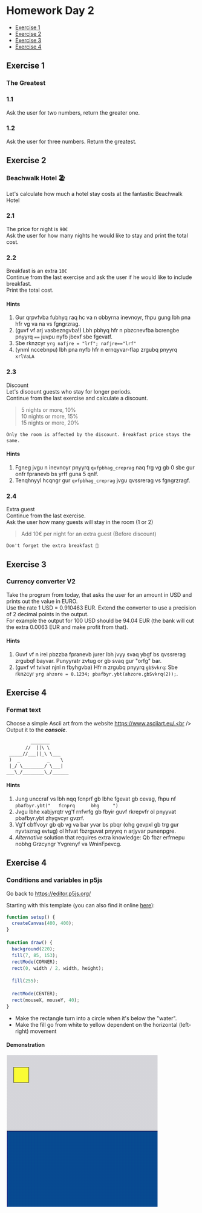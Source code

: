 # Homework Day 2

- [Exercise 1](#exercise-1)
- [Exercise 2](#exercise-2)
- [Exercise 3](#exercise-3)
- [Exercise 4](#exercise-4)

## Exercise 1
### The Greatest

### 1.1
Ask the user for two numbers, return the greater one.

### 1.2
Ask the user for three numbers. Return the greatest.

## Exercise 2
### Beachwalk Hotel 🏖 <br />
Let's calculate how much a hotel stay costs at the fantastic Beachwalk Hotel

### 2.1
The price for night is `90€`<br />
Ask the user for how many nights he would like to stay and print the total cost.

### 2.2
Breakfast is an extra `10€`<br />
Continue from the last exercise and ask the user if he would like to include breakfast.<br />
Print the total cost.

#### Hints
1. Gur qrpvfvba fubhyq raq hc va n obbyrna inevnoyr, fhpu gung lbh pna hfr vg va na vs fgngrzrag.
1. (guvf vf arj vasbezngvba!) Lbh pbhyq hfr n pbzcnevfba bcrengbe pnyyrq `==` juvpu nyfb jbexf sbe fgevatf.
2. Sbe rknzcyr `yrg nafjre = "lrf"; nafjre=="lrf"`
3. (ynml nccebnpu) lbh pna nyfb hfr n ernqyvar-flap zrgubq pnyyrq `xrlVaLA`


### 2.3
Discount<br />
Let's discount guests who stay for longer periods.<br />
Continue from the last exercise and calculate a discount.<br />
> 5 nights or more, 10%<br />
> 10 nights or more, 15%<br />
> 15 nights or more, 20%<br />
```
Only the room is affected by the discount. Breakfast price stays the same.
```

#### Hints
1. Fgneg jvgu n inevnoyr pnyyrq `qvfpbhag_creprag` naq frg vg gb 0 sbe gur onfr fpranevb bs yrff guna 5 qnlf.
2. Tenqhnyyl hcqngr gur `qvfpbhag_creprag` jvgu qvssrerag vs fgngrzragf.

### 2.4
Extra guest <br />
Continue from the last exercise.<br />
Ask the user how many guests will stay in the room (1 or 2)<br />
> Add 10€ per night for an extra guest (Before discount)
```
Don't forget the extra breakfast 🥐
```


## Exercise 3
### Currency converter V2
Take the program from today, that asks the user for an amount in USD and prints out the value in EURO.<br />
Use the rate 1 USD = 0.910463 EUR. Extend the converter to use a precision of 2 decimal points in the output.<br />
For example the output for 100 USD should be 94.04 EUR (the bank will cut the extra 0.0063 EUR and make profit from that).

#### Hints

1. Guvf vf n irel pbzzba fpranevb jurer lbh jvyy svaq ybgf bs qvssrerag zrgubqf bayvar. Punyyratr zvtug or gb svaq gur "orfg" bar.
2. (guvf vf tvivat njnl n fbyhgvba) Hfr n zrgubq pnyyrq `gbSvkrq`: Sbe rknzcyr `yrg ahzore = 0.1234; pbafbyr.ybt(ahzore.gbSvkrq(2));`.

## Exercise 4
### Format text
Choose a simple Ascii art from the website https://www.asciiart.eu/.<br />
Output it to the ___console___.
```
￼        _______
       //  ||\ \
 _____//___||_\ \___
 )  _          _    \
 |_/ \________/ \___|
___\_/________\_/______
```

#### Hints

1. Jung unccraf vs lbh nqq fcnprf gb lbhe fgevat gb cevag, fhpu nf `pbafbyr.ybt("   fcnprq      bhg     ")`
2. Jvgu lbhe xabjyrqtr vg'f rnfvrfg gb fbyir guvf rkrepvfr ol pnyyvat pbafbyr.ybt zhygvcyr gvzrf.
3. Vg'f cbffvoyr gb qb vg va bar yvar bs pbqr (ohg gevpxl gb trg gur nyvtazrag evtug) ol hfvat fbzrguvat pnyyrq n arjyvar punenpgre.
4. *Alternative* solution that requires extra knowledge: Qb fbzr erfrnepu nobhg Grzcyngr Yvgrenyf va WninFpevcg.

## Exercise 4
### Conditions and variables in p5js
Go back to https://editor.p5js.org/

Starting with this template (you can also find it online [here](https://editor.p5js.org/zormit/sketches/PhF3MNH81)):
```JavaScript
function setup() {
  createCanvas(400, 400);
}

function draw() {
  background(220);
  fill(7, 85, 153);
  rectMode(CORNER);
  rect(0, width / 2, width, height);

  fill(255);

  rectMode(CENTER);
  rect(mouseX, mouseY, 40);
}
```

* Make the rectangle turn into a circle when it's below the "water".
* Make the fill go from white to yellow dependent on the horizontal (left-right) movement

#### Demonstration

![An ocean where a square turns into a circle](day-02-ex-04-demo.gif)
